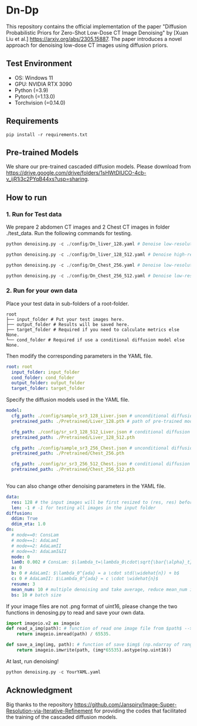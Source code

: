 # Dn-Dp

This repository contains the official implementation of the paper "Diffusion Probabilistic Priors for Zero-Shot Low-Dose CT Image Denoising" by [Xuan Liu et al.] https://arxiv.org/abs/2305.15887. The paper introduces a novel approach for denoising low-dose CT images using diffusion priors.

## Test Environment
- OS: Windows 11
- GPU: NVIDIA RTX 3090
- Python (=3.9)
- Pytorch (=1.13.0)
- Torchvision (=0.14.0)
## Requirements
```
pip install -r requirements.txt
```
## Pre-trained Models
We share our pre-trained cascaded diffusion models. Please download from https://drive.google.com/drive/folders/1sHWtDlUCO-4cb-v_ijR1i3c2PYqB44xs?usp=sharing.

## How to run
### 1. Run for Test data
We prepare 2 abdomen CT images and 2 Chest CT images in folder ./test_data. Run the following commands for testing.

```python
python denoising.py -c ./config/Dn_liver_128.yaml # Denoise low-resolution abdomen CT images 
```
```python
python denoising.py -c ./config/Dn_liver_128_512.yaml # Denoise high-resolution abdomen CT images with denoised low-resolution images as conditions  
```
```python
python denoising.py -c ./config/Dn_Chest_256.yaml # Denoise low-resolution chest CT images 
```
```python
python denoising.py -c ./config/Dn_Chest_256_512.yaml # Denoise low-resolution chest CT images with denoised low-resolution images as conditions  
```
### 2. Run for your own data
Place your test data in sub-folders of a root-folder.
```
root 
├── input_folder # Put your test images here.  
├── output_folder # Results will be saved here.
├── target_folder # Required if you need to calculate metrics else None.
└── cond_folder # Required if use a conditional diffusion model else None.
```
Then modify the corresponding parameters in the YAML file.
``` yaml
root: root
  input_folder: input_folder
  cond_folder: cond_folder
  output_folder: output_folder
  target_folder: target_folder
```
Specify the diffusion models used in the YAML file.
```yaml
model:
  cfg_path: ./config/sample_sr3_128_Liver.json # unconditional diffusion for abdomen CT images of 128x128
  pretrained_path: ./Pretrained/Liver_128.pth # path of pre-trained model

  cfg_path: ./config/sr_sr3_128_512_Liver.json # conditional diffusion for abdomen CT images of 128x128-->512x512
  pretrained_path: ./Pretrained/Liver_128_512.pth

  cfg_path: ./config/sample_sr3_256_Chest.json # unconditional diffusion for chest CT images of 256x256
  pretrained_path: ./Pretrained/Chest_256.pth

  cfg_path: ./config/sr_sr3_256_512_Chest.json # conditional diffusion for chest CT images of 256x256-->512x512
  pretrained_path: ./Pretrained/Chest_256_512.pth
            
```
You can also change other denoising parameters in the YAML file. 
```yaml
data:
  res: 128 # the input images will be first resized to (res, res) befor denoising
  len: -1 # -1 for testing all images in the input folder
diffusion:
  ddim: True
  ddim_eta: 1.0
dn:
  # mode==0: ConsLam
  # mode==1: AdaLamI 
  # mode==2: AdaLamII
  # mode==3: AdaLamI&II
  mode: 0
  lam0: 0.002 # ConsLam: $\lambda_t=\lambda_0\cdot\sqrt{\bar{\alpha}_t}$
  a: 0 
  b: 0 # AdaLamI: $\lambda_0^{ada} = a \cdot std(\widehat{n}) + b$
  c: 0 # AdaLamII: $\Lambda_0^{ada} = c \cdot \widehat{n}$
  resume: 3
  mean_num: 10 # multiple denoising and take average, reduce mean_num if CUDA_OUT_OF_MEMORY
  bs: 10 # batch size
```
If your image files are not .png format of uint16, please change the two functions in denosing.py to read and save your own data.
```python
import imageio.v2 as imageio
def read_a_img(path): # function of read one image file from $path$ --> np.ndarray of range [0.0, 1.0]
    return imageio.imread(path) / 65535. 

def save_a_img(img, path): # function of save $img$ (np.ndarray of range [0.0, 1.0]) to $path$
    return imageio.imwrite(path, (img*65535).astype(np.uint16))
```

At last, run denoising!
```python
python denoising.py -c YourYAML.yaml
```
## Acknowledgment
Big thanks to the repository https://github.com/Janspiry/Image-Super-Resolution-via-Iterative-Refinement for providing the codes that facilitated the training of the cascaded diffusion models.
